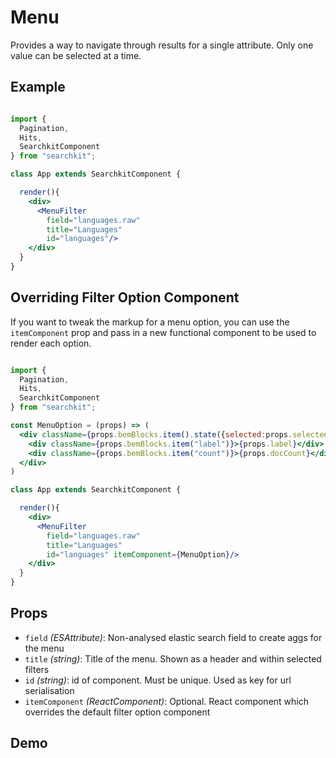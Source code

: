 # Menu
Provides a way to navigate through results for a single attribute. Only one value can be selected at a time.

## Example

```jsx

import {
  Pagination,
  Hits,
  SearchkitComponent
} from "searchkit";

class App extends SearchkitComponent {

  render(){
    <div>
      <MenuFilter
        field="languages.raw"
        title="Languages"
        id="languages"/>
    </div>
  }
}
```

## Overriding Filter Option Component
If you want to tweak the markup for a menu option, you can use the `itemComponent` prop and pass in a new functional component to be used to render each option.

```jsx

import {
  Pagination,
  Hits,
  SearchkitComponent
} from "searchkit";

const MenuOption = (props) => (
  <div className={props.bemBlocks.item().state({selected:props.selected}).mix(this.bemBlocks.container("item"))} onClick={props.toggleFilter}>
    <div className={props.bemBlocks.item("label")}>{props.label}</div>
    <div className={props.bemBlocks.item("count")}>{props.docCount}</div>
  </div>
)

class App extends SearchkitComponent {

  render(){
    <div>
      <MenuFilter
        field="languages.raw"
        title="Languages"
        id="languages" itemComponent={MenuOption}/>
    </div>
  }
}
```

## Props
- `field` *(ESAttribute)*: Non-analysed elastic search field to create aggs for the menu
- `title` *(string)*: Title of the menu. Shown as a header and within selected filters
- `id` *(string)*: id of component. Must be unique. Used as key for url serialisation
- `itemComponent` *(ReactComponent)*: Optional. React component which overrides the default filter option component

## Demo
[](codepen://searchkit/YwNwVm?height=800&theme=0)
